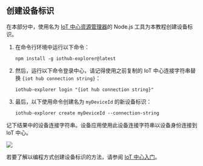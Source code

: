 ## 创建设备标识
在本部分中，使用名为 [IoT 中心资源管理器][iot-hub-explorer]的 Node.js 工具为本教程创建设备标识。

1. 在命令行环境中运行以下命令：

    ```
    npm install -g iothub-explorer@latest
    ```
2. 然后，运行以下命令登录中心，请记得使用之前复制的 IoT 中心连接字符串替换 `{iot hub connection string}`：

    ```
    iothub-explorer login "{iot hub connection string}"
    ```
3. 最后，以下使用命令创建名为 `myDeviceId` 的新设备标识：

    ```
    iothub-explorer create myDeviceId --connection-string
    ```

记下结果中的设备连接字符串。设备应用使用此设备连接字符串以设备身份连接到 IoT 中心。

![][img-identity]  

若要了解以编程方式创建设备标识的方法，请参阅 [IoT 中心入门][lnk-getstarted]。

<!-- images and links -->

[img-identity]: ./media/iot-hub-get-started-create-device-identity/devidentity.png

[iot-hub-explorer]: https://github.com/Azure/iothub-explorer/blob/master/readme.md

[lnk-getstarted]: ../articles/iot-hub/iot-hub-csharp-csharp-getstarted.md

<!---HONumber=Mooncake_0206_2017-->